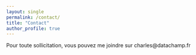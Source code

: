 ```yaml
---
layout: single
permalink: /contact/
title: "Contact"
author_profile: true
---
```


<style>
  my-email::after {
    content: attr(data-domain);
  }
  my-email::before {
    content: attr(data-user) "\0040";
  }
</style>

Pour toute sollicitation, vous pouvez me joindre sur <my-email data-user="charles" data-domain="datachamp.fr"></my-email>
